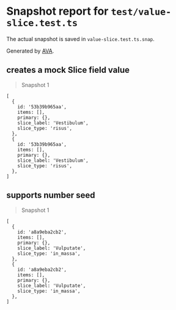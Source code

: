 # Snapshot report for `test/value-slice.test.ts`

The actual snapshot is saved in `value-slice.test.ts.snap`.

Generated by [AVA](https://avajs.dev).

## creates a mock Slice field value

> Snapshot 1

    [
      {
        id: '53b39b965aa',
        items: [],
        primary: {},
        slice_label: 'Vestibulum',
        slice_type: 'risus',
      },
      {
        id: '53b39b965aa',
        items: [],
        primary: {},
        slice_label: 'Vestibulum',
        slice_type: 'risus',
      },
    ]

## supports number seed

> Snapshot 1

    [
      {
        id: 'a8a9eba2cb2',
        items: [],
        primary: {},
        slice_label: 'Vulputate',
        slice_type: 'in_massa',
      },
      {
        id: 'a8a9eba2cb2',
        items: [],
        primary: {},
        slice_label: 'Vulputate',
        slice_type: 'in_massa',
      },
    ]

